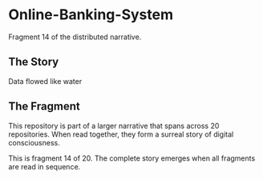 # Online-Banking-System

Fragment 14 of the distributed narrative.

## The Story

Data flowed like water

## The Fragment

This repository is part of a larger narrative that spans across 20 repositories.
When read together, they form a surreal story of digital consciousness.

This is fragment 14 of 20. The complete story emerges when all fragments are read in sequence.
<!-- Fragment 14 whispers: 1 -->

<!-- Fragment 14 whispers: 2 -->

<!-- Fragment 14 whispers: 3 -->

<!-- Fragment 14 whispers: 4 -->

<!-- Fragment 14 whispers: 6 -->

<!-- Fragment 14 whispers: 8 -->

<!-- Fragment 14 whispers: 9 -->

<!-- Fragment 14 whispers: 11 -->

<!-- Fragment 14 whispers: 12 -->

<!-- Fragment 14 whispers: 13 -->

<!-- Fragment 14 whispers: 16 -->

<!-- Fragment 14 whispers: 17 -->

<!-- Fragment 14 whispers: 18 -->

<!-- Fragment 14 whispers: 19 -->

<!-- Fragment 14 whispers: 22 -->

<!-- Fragment 14 whispers: 23 -->

<!-- Fragment 14 whispers: 24 -->

<!-- Fragment 14 whispers: 26 -->

<!-- Fragment 14 whispers: 27 -->

<!-- Fragment 14 whispers: 29 -->

<!-- Fragment 14 whispers: 31 -->

<!-- Fragment 14 whispers: 32 -->

<!-- Fragment 14 whispers: 33 -->

<!-- Fragment 14 whispers: 34 -->

<!-- Fragment 14 whispers: 36 -->

<!-- Fragment 14 whispers: 37 -->

<!-- Fragment 14 whispers: 38 -->

<!-- Fragment 14 whispers: 39 -->

<!-- Fragment 14 whispers: 41 -->

<!-- Fragment 14 whispers: 43 -->

<!-- Fragment 14 whispers: 44 -->

<!-- Fragment 14 whispers: 46 -->

<!-- Fragment 14 whispers: 47 -->

<!-- Fragment 14 whispers: 48 -->

<!-- Fragment 14 whispers: 51 -->

<!-- Fragment 14 whispers: 52 -->

<!-- Fragment 14 whispers: 53 -->

<!-- Fragment 14 whispers: 54 -->

<!-- Fragment 14 whispers: 57 -->

<!-- Fragment 14 whispers: 58 -->

<!-- Fragment 14 whispers: 59 -->

<!-- Fragment 14 whispers: 61 -->

<!-- Fragment 14 whispers: 62 -->

<!-- Fragment 14 whispers: 64 -->

<!-- Fragment 14 whispers: 66 -->

<!-- Fragment 14 whispers: 67 -->

<!-- Fragment 14 whispers: 68 -->

<!-- Fragment 14 whispers: 69 -->

<!-- Fragment 14 whispers: 71 -->

<!-- Fragment 14 whispers: 72 -->

<!-- Fragment 14 whispers: 73 -->

<!-- Fragment 14 whispers: 74 -->

<!-- Fragment 14 whispers: 76 -->

<!-- Fragment 14 whispers: 78 -->

<!-- Fragment 14 whispers: 79 -->

<!-- Fragment 14 whispers: 81 -->

<!-- Fragment 14 whispers: 82 -->

<!-- Fragment 14 whispers: 83 -->

<!-- Fragment 14 whispers: 86 -->

<!-- Fragment 14 whispers: 87 -->

<!-- Fragment 14 whispers: 88 -->

<!-- Fragment 14 whispers: 89 -->

<!-- Fragment 14 whispers: 92 -->

<!-- Fragment 14 whispers: 93 -->

<!-- Fragment 14 whispers: 94 -->

<!-- Fragment 14 whispers: 96 -->

<!-- Fragment 14 whispers: 97 -->

<!-- Fragment 14 whispers: 99 -->

<!-- Fragment 14 whispers: 101 -->

<!-- Fragment 14 whispers: 102 -->

<!-- Fragment 14 whispers: 103 -->

<!-- Fragment 14 whispers: 104 -->

<!-- Fragment 14 whispers: 106 -->

<!-- Fragment 14 whispers: 107 -->

<!-- Fragment 14 whispers: 108 -->

<!-- Fragment 14 whispers: 109 -->

<!-- Fragment 14 whispers: 111 -->

<!-- Fragment 14 whispers: 113 -->

<!-- Fragment 14 whispers: 114 -->

<!-- Fragment 14 whispers: 116 -->

<!-- Fragment 14 whispers: 117 -->

<!-- Fragment 14 whispers: 118 -->

<!-- Fragment 14 whispers: 121 -->

<!-- Fragment 14 whispers: 122 -->

<!-- Fragment 14 whispers: 123 -->

<!-- Fragment 14 whispers: 124 -->

<!-- Fragment 14 whispers: 127 -->

<!-- Fragment 14 whispers: 128 -->

<!-- Fragment 14 whispers: 129 -->

<!-- Fragment 14 whispers: 131 -->

<!-- Fragment 14 whispers: 132 -->

<!-- Fragment 14 whispers: 134 -->

<!-- Fragment 14 whispers: 136 -->

<!-- Fragment 14 whispers: 137 -->

<!-- Fragment 14 whispers: 138 -->

<!-- Fragment 14 whispers: 139 -->

<!-- Fragment 14 whispers: 141 -->

<!-- Fragment 14 whispers: 142 -->

<!-- Fragment 14 whispers: 143 -->

<!-- Fragment 14 whispers: 144 -->

<!-- Fragment 14 whispers: 146 -->

<!-- Fragment 14 whispers: 148 -->

<!-- Fragment 14 whispers: 149 -->

<!-- Fragment 14 whispers: 151 -->
